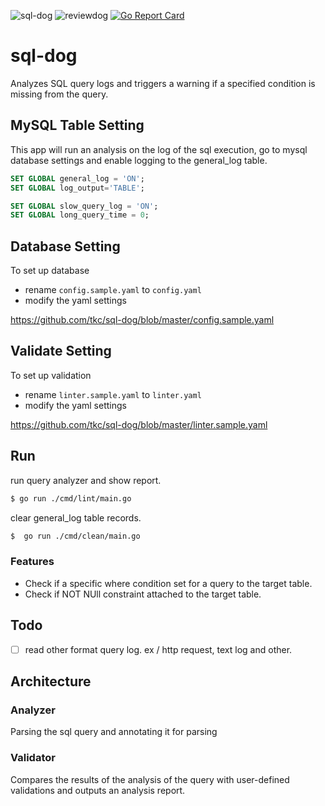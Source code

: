 ![sql-dog](https://github.com/tkc/sql-dog/workflows/sql-dog/badge.svg?branch=master)
![reviewdog](https://github.com/tkc/sql-dog/workflows/reviewdog/badge.svg)
[![Go Report Card](https://goreportcard.com/badge/github.com/tkc/sql-dog)](https://goreportcard.com/report/github.com/tkc/sql-dog)

# sql-dog
Analyzes SQL query logs and triggers a warning if a specified condition is missing from the query.

## MySQL Table Setting

This app will run an analysis on the log of the sql execution, go to mysql database settings and enable logging to the general_log table.

```sql
SET GLOBAL general_log = 'ON';
SET GLOBAL log_output='TABLE';

SET GLOBAL slow_query_log = 'ON';
SET GLOBAL long_query_time = 0;
```

## Database Setting
To set up database 
- rename `config.sample.yaml` to `config.yaml`
- modify the yaml settings

https://github.com/tkc/sql-dog/blob/master/config.sample.yaml

## Validate Setting
To set up validation
- rename `linter.sample.yaml` to `linter.yaml`
- modify the yaml settings

https://github.com/tkc/sql-dog/blob/master/linter.sample.yaml

## Run

run query analyzer and show report.

```bash
$ go run ./cmd/lint/main.go 
```

clear general_log table records.

```bash
$  go run ./cmd/clean/main.go 
```

### Features

- Check if a specific where condition set for a query to the target table.
- Check if NOT NUll constraint attached to the target table.

## Todo

- [ ] read other format query log. ex / http request, text log and other.

## Architecture

### Analyzer
Parsing the sql query and annotating it for parsing

### Validator
Compares the results of the analysis of the query with user-defined validations and outputs an analysis report.



